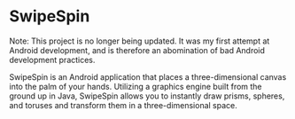 SwipeSpin
=======

Note: This project is no longer being updated. It was my first attempt at Android development, and is therefore an abomination of bad Android development practices.

SwipeSpin is an Android application that places a three-dimensional canvas into the palm of your hands. Utilizing a graphics engine built from the ground up in Java, SwipeSpin allows you to instantly draw prisms, spheres, and toruses and transform them in a three-dimensional space.
